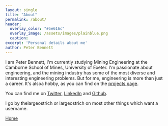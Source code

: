 ```yaml
---
layout: single
title: "About"
permalink: /about/
header:
  overlay_color: "#5e616c"
  overlay_image: /assets/images/plainblue.png
  caption:
excerpt: 'Personal details about me'
author: Peter Bennett
---
```


I am Peter Bennett, I'm currently studying Mining Engineering at the Camborne School of Mines, University of Exeter. I'm passionate about engineering, and the mining industry has some of the most diverse and interesting  engineering problems. But for me, engineering is more than just a career. It's alsoa hobby, as you can find on the [projects page](./../projects).

You can find me on [Twitter](https://twitter.com/V12Peter), [LinkedIn](www.linkedin.com/in/thelargeostrich) and [Github](https://github.com/largeostrich).

I go by thelargeostrich or largeostrich on most other things which want a username.

[Home](./../)
